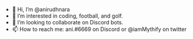 - 👋 Hi, I’m @anirudhnara
- 👀 I’m interested in coding, football, and golf.
- 💞️ I’m looking to collaborate on Discord bots.
- 📫 How to reach me: ani.#6669 on Discord or @iamMythify on twitter

<!---
anirudhnara/anirudhnara is a ✨ special ✨ repository because its `README.md` (this file) appears on your GitHub profile.
You can click the Preview link to take a look at your changes.
--->
